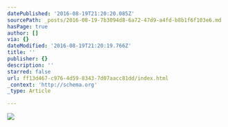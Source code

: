 ```yaml
---
datePublished: '2016-08-19T21:20:20.085Z'
sourcePath: _posts/2016-08-19-7b3094d8-6a72-47d9-a4fd-b8b1f6f103e6.md
hasPage: true
author: []
via: {}
dateModified: '2016-08-19T21:20:19.766Z'
title: ''
publisher: {}
description: ''
starred: false
url: ff13d467-c976-4d59-8343-7d07aacc81dd/index.html
_context: 'http://schema.org'
_type: Article

---
```

![](https://the-grid-user-content.s3-us-west-2.amazonaws.com/1c179d11-a90b-4ef8-b039-ee6f0c639360.jpg)